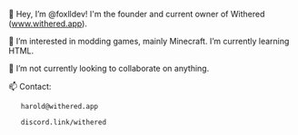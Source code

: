 👋 Hey, I’m @foxlldev! I'm the founder and current owner of Withered (www.withered.app).

👀 I’m interested in modding games, mainly Minecraft. I’m currently learning HTML.

💞️ I’m not currently looking to collaborate on anything.

📫 Contact:

       harold@withered.app
       
       discord.link/withered

<!---
underscoreaplle/underscoreaplle is a ✨ special ✨ repository because its `README.md` (this file) appears on your GitHub profile.
You can click the Preview link to take a look at your changes.
--->
